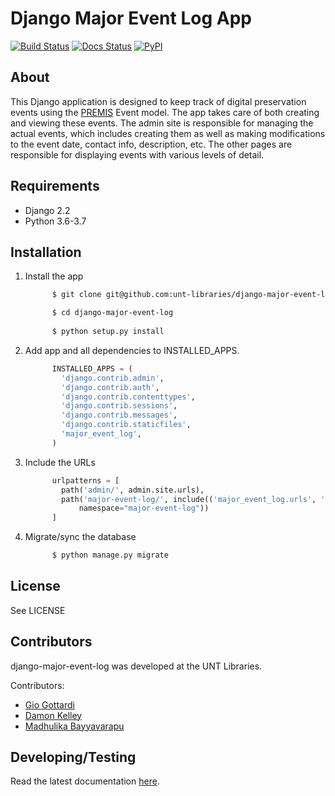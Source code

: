 Django Major Event Log App
============================================================

[![Build Status](https://github.com/unt-libraries/django-major-event-log/actions/workflows/test.yml/badge.svg?branch=master)](https://github.com/unt-libraries/django-major-event-log/actions)
[![Docs Status](https://img.shields.io/badge/docs-latest-blue.svg)](https://django-major-event-log.readthedocs.org)
[![PyPI](https://img.shields.io/pypi/v/django-major-event-log.svg)](https://pypi.python.org/pypi/django-major-event-log)

About
--------------------------

This Django application is designed to keep track of digital preservation events using the
[PREMIS](http://www.loc.gov/standards/premis/schemas.html) Event model. The app
takes care of both creating and viewing these events. The admin site is responsible
for managing the actual events, which includes creating them as well as making modifications
to the event date, contact info, description, etc. The other pages are responsible for
displaying events with various levels of detail.


Requirements
--------------------------

- Django 2.2
- Python 3.6-3.7


Installation
--------------------------

1.  Install the app
    ```sh
          $ git clone git@github.com:unt-libraries/django-major-event-log.git

          $ cd django-major-event-log
          
          $ python setup.py install
    ```

2.  Add app and all dependencies to INSTALLED_APPS.
    ```python
          INSTALLED_APPS = (
            'django.contrib.admin',
            'django.contrib.auth',
            'django.contrib.contenttypes',
            'django.contrib.sessions',
            'django.contrib.messages',
            'django.contrib.staticfiles',
            'major_event_log',
          )
    ```

3.  Include the URLs
    ```python
          urlpatterns = [
            path('admin/', admin.site.urls),
            path('major-event-log/', include(('major_event_log.urls', 'major-event-log'),
                namespace="major-event-log"))
          ]
    ```

4.  Migrate/sync the database
    ```sh
          $ python manage.py migrate
    ```


License
-------------------------

See LICENSE


Contributors
-------------------------

django-major-event-log was developed at the UNT Libraries.

Contributors:

* [Gio Gottardi](https://github.com/somexpert)
* [Damon Kelley](https://github.com/damonkelley)
* [Madhulika Bayyavarapu](https://github.com/madhulika95b)


Developing/Testing
------------------

Read the latest documentation [here](http://django-major-event-log.readthedocs.org/en/latest/developing.html).
